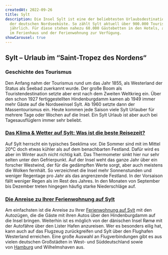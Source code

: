 ```yaml
---
createdAt: 2022-09-26
title: Sylt
description: Die Insel Sylt ist eine der beliebtesten Urlaubsdestinationen an
  der deutschen Nordseeküste. So zählt Sylt aktuell über 900.000 Touristen
  jährlich. Für diese stehen nahezu 60.000 Gästebetten in den Hotels, aber auch
  im Ferienhaus und der Ferienwohnung zur Verfügung.
showCarousel: true
---
```

<!--StartFragment-->

## Sylt – Urlaub im “Saint-Tropez des Nordens“

### Geschichte des Tourismus

Den Anfang nahm der Tourismus rund um das Jahr 1855, als Westerland der Status als Seebad zuerkannt wurde. Der große Boom als Touristendestination setzte aber erst nach dem Zweiten Weltkrieg ein. Über den schon 1927 fertiggestellten Hindenburgdamm kamen ab 1949 immer mehr Gäste auf die Nordseeinsel Sylt. Ab 1960 setzte dann der Massentourismus ein. Heute kommen jede Saison viele Sylt Urlauber für mehrere Tage oder Wochen auf die Insel. Ein Sylt Urlaub ist aber auch bei Tagesausflüglern immer sehr beliebt.

### [Das Klima & Wetter auf Sylt: Was ist die beste Reisezeit?](<>)

Auf Sylt herrscht ein typisches Seeklima vor. Die Sommer sind mit im Mittel 20°C doch etwas kühler als auf dem benachbarten Festland. Dafür wird es aber im Winter auch nicht richtig kalt. Das Thermometer sinkt hier nur sehr selten unter den Gefrierpunkt. Auf der Insel weht das ganze Jahr über ein forscher Westwind, der für die gedämpften Werte sorgt, aber auch meistens die Wolken fernhält. So verzeichnet die Insel mehr Sonnenstunden und weniger Regentage pro Jahr als das angrenzende Festland. In der Vorsaison fällt weniger Regen als im Rest des Jahres. In den Monaten von September bis Dezember treten hingegen häufig starke Niederschläge auf.

### [Die Anreise zu Ihrer Ferienwohnung auf Sylt](<>)

Am einfachsten ist die Anreise zu Ihrer [Ferienwohnung auf Sylt](https://www.travanto.de/urlaubsziele/sylt/) mit den Autozügen, die die Gäste mit ihren Autos über den Hindenburgdamm auf die Insel bringen. Weiterhin ist es möglich von der dänischen Insel Rømø mit der Autofähre über den Lister Hafen anzureisen. Wer es besonders eilig hat, kann auch auf das Flugzeug zurückgreifen und Sylt über den Flughafen Westerland erreichen. Eine große Auswahl an Flugverbindungen gibt es aus vielen deutschen Großstädten in West- und Süddeutschland sowie von [Hamburg](https://www.travanto.de/urlaubsziele/hamburg/) und Wilhelmshaven aus.

<!--EndFragment-->